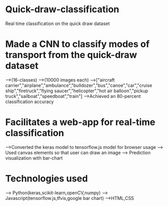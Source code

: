 # Quick-draw-classification
Real time classification on the quick draw dataset

# Made a CNN to classify modes of transport from the quick-draw dataset
-->(16-classes)
-->(10000 images each)
-->["aircraft carrier","airplane","ambulance","bulldozer","bus","canoe","car","cruise ship","firetruck","flying saucer","helicopter","hot air balloon","pickup truck","sailboat","speedboat","train"]
-->Achieved an 80-percent classification accuracy

# Facilitates a web-app for real-time classification 
-->Converted the keras model to tensorflow.js model for browser usage
--> Used canvas elements so that user can draw an image
--> Prediction visualization with bar-chart

# Technologies used
--> Python(keras,scikit-learn,openCV,numpy)
--> Javascript(tensorflow.js,tfvis,google bar chart)
-->HTML,CSS 
